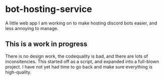 # bot-hosting-service
A little web app I am working on to make hosting discord bots easier, and less annoying to manage.


This is a work in progress
---------------------------

There is no design work, the codequality is bad, and there are lots of inconsitencies. This started off as a script, and expanded into a full-blown project. I have not yet had time to go back and make sure everything is high-quality.
